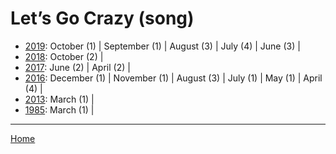 # Let’s Go Crazy (song)

  * [2019](./let-s-go-crazy-song-2019.md): 
      October (1) | 
      September (1) | 
      August (3) | 
      July (4) | 
      June (3) | 
  * [2018](./let-s-go-crazy-song-2018.md): 
      October (2) | 
  * [2017](./let-s-go-crazy-song-2017.md): 
      June (2) | 
      April (2) | 
  * [2016](./let-s-go-crazy-song-2016.md): 
      December (1) | 
      November (1) | 
      August (3) | 
      July (1) | 
      May (1) | 
      April (4) | 
  * [2013](./let-s-go-crazy-song-2013.md): 
      March (1) | 
  * [1985](./let-s-go-crazy-song-1985.md): 
      March (1) | 

----

[Home](../)
